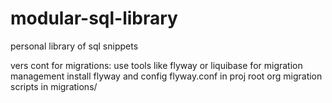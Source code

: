 # modular-sql-library
 personal library of sql snippets



 vers cont for migrations:
 use tools like flyway or liquibase for migration management
 install flyway and config flyway.conf in proj root
 org migration scripts in migrations/
